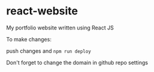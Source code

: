 # react-website
My portfolio website written using React JS

To make changes:

push changes  and `npm run deploy`

Don't forget to change the domain in github repo settings
